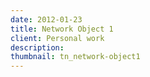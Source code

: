 ```yaml
---
date: 2012-01-23
title: Network Object 1
client: Personal work
description:
thumbnail: tn_network-object1
---
```


<img srcset="/img/network-object1-1x.png 1x, /img/network-object1-2x.png 2x">
